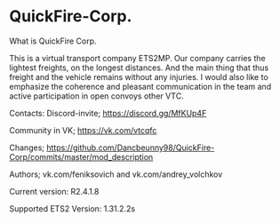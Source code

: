 # QuickFire-Corp.

  What is QuickFire Corp.

This is a virtual transport company ETS2MP. Our company carries the lightest freights, on the longest distances. And the main thing that    thus freight and the vehicle remains without any injuries. I would also like to emphasize the coherence and pleasant communication in the  team and active participation in open convoys other VTС.


  Сontacts:
Discord-invite; https://discord.gg/MfKUp4F

Community in VK; https://vk.com/vtcqfc

Changes; https://github.com/Dancbeunny98/QuickFire-Corp/commits/master/mod_description

Authors; vk.com/feniksovich and vk.com/andrey_volchkov


Current version: R2.4.1.8

Supported ETS2 Version: 1.31.2.2s
